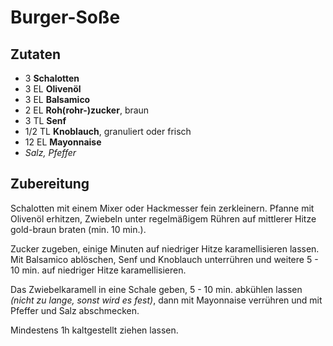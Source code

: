 Burger-Soße
===========

Zutaten
-------
* 3 **Schalotten**
* 3 EL **Olivenöl**
* 3 EL **Balsamico**
* 2 EL **Roh(rohr-)zucker**, braun
* 3 TL **Senf**
* 1/2 TL **Knoblauch**, granuliert oder frisch
* 12 EL **Mayonnaise**
* *Salz, Pfeffer*


Zubereitung
-----------

Schalotten mit einem Mixer oder Hackmesser fein zerkleinern. Pfanne mit Olivenöl erhitzen, Zwiebeln unter regelmäßigem Rühren auf mittlerer Hitze gold-braun braten (min. 10 min.).

Zucker zugeben, einige Minuten auf niedriger Hitze karamellisieren lassen. Mit Balsamico ablöschen, Senf und Knoblauch unterrühren und weitere 5 - 10 min. auf niedriger Hitze karamellisieren.

Das Zwiebelkaramell in eine Schale geben, 5 - 10 min. abkühlen lassen *(nicht zu lange, sonst wird es fest)*, dann mit Mayonnaise verrühren und mit Pfeffer und Salz abschmecken.

Mindestens 1h kaltgestellt ziehen lassen.